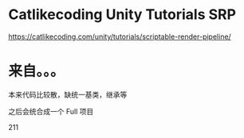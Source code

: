 # Catlikecoding Unity Tutorials SRP
https://catlikecoding.com/unity/tutorials/scriptable-render-pipeline/

# 来自。。。
本来代码比较散，缺统一基类，继承等

之后会统合成一个 Full 项目

211